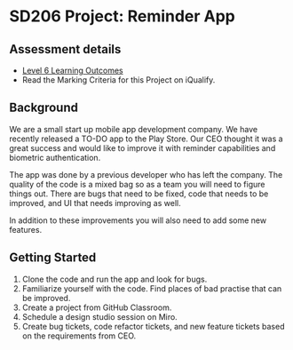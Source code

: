 # SD206 Project: Reminder App

## Assessment details

- [Level 6 Learning Outcomes](./docs/learning-outcomes-l6.md)
- Read the Marking Criteria for this Project on iQualify.

## Background

We are a small start up mobile app development company. We have recently released a TO-DO app to the Play Store. Our CEO thought it was a great success and would like to improve it with reminder capabilities and biometric authentication.

The app was done by a previous developer who has left the company. The quality of the code is a mixed bag so as a team you will need to figure things out. There are bugs that need to be fixed, code that needs to be improved, and UI that needs improving as well.

In addition to these improvements you will also need to add some new features.

## Getting Started

1. Clone the code and run the app and look for bugs.
2. Familiarize yourself with the code. Find places of bad practise that can be improved.
3. Create a project from GitHub Classroom.
4. Schedule a design studio session on Miro.
5. Create bug tickets, code refactor tickets, and new feature tickets based on the requirements from CEO.
